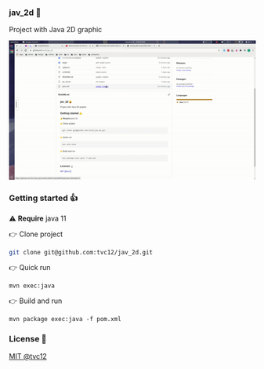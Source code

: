### jav_2d 🤪
Project with Java 2D graphic

![Demo](./assets/demo.gif)

### Getting started 👍

⚠ **Require** java 11

👉 Clone project

```bash
git clone git@github.com:tvc12/jav_2d.git
```

👉 Quick run

```
mvn exec:java
```

👉 Build and run

```
mvn package exec:java -f pom.xml
```

### License 📄

[MIT @tvc12](LICENSE)
